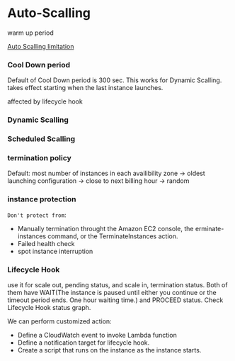 # Auto-Scalling

warm up period


[Auto Scalling limitation](https://docs.aws.amazon.com/autoscaling/ec2/userguide/as-account-limits.html)
### Cool Down period
Default of Cool Down period is 300 sec. This works for Dynamic Scalling.
takes effect starting when the last instance launches.

affected by lifecycle hook 

### Dynamic Scalling

### Scheduled Scalling


### termination policy 
Default: most number of instances in each availibility zone -> oldest launching configuration -> close to next billing hour -> random

### instance protection
`Don't protect from`:
- Manually termination throught the Amazon EC2 console, the erminate-instances command, or the TerminateInstances action.
-  Failed health check
-  spot instance interruption


### Lifecycle Hook
use it for scale out, pending status, and scale in, termination status.
Both of them have WAIT(The instance is paused until either you continue or the timeout period ends. One hour waiting time.) and PROCEED status. Check Lifecycle Hook status graph.

We can perform customized action:
- Define a CloudWatch event to invoke Lambda function
- Define a notification target for lifecycle hook.
- Create a script that runs on the instance as the instance starts. 

